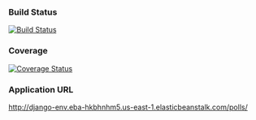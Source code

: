 ### Build Status
[![Build Status](https://app.travis-ci.com/xtwang822/ebdjango_travis.svg?token=AEFpKpiE3YMByD32cqC3&branch=master)](https://app.travis-ci.com/xtwang822/ebdjango_travis)

### Coverage
[![Coverage Status](https://coveralls.io/repos/github/xtwang822/ebdjango_travis/badge.svg)](https://coveralls.io/github/xtwang822/ebdjango_travis)

### Application URL
http://django-env.eba-hkbhnhm5.us-east-1.elasticbeanstalk.com/polls/